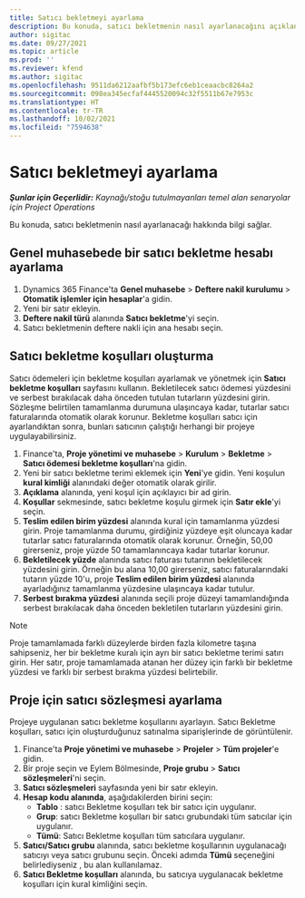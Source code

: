 ```yaml
---
title: Satıcı bekletmeyi ayarlama
description: Bu konuda, satıcı bekletmenin nasıl ayarlanacağını açıklanmaktadır.
author: sigitac
ms.date: 09/27/2021
ms.topic: article
ms.prod: ''
ms.reviewer: kfend
ms.author: sigitac
ms.openlocfilehash: 9511da6212aafbf5b173efc6eb1ceaacbc8264a2
ms.sourcegitcommit: 098ea345ecfaf4445520094c32f5511b67e7953c
ms.translationtype: HT
ms.contentlocale: tr-TR
ms.lasthandoff: 10/02/2021
ms.locfileid: "7594638"
---
```

# <a name="set-up-vendor-retention"></a>Satıcı bekletmeyi ayarlama

_**Şunlar için Geçerlidir:** Kaynağı/stoğu tutulmayanları temel alan senaryolar için Project Operations_

Bu konuda, satıcı bekletmenin nasıl ayarlanacağı hakkında bilgi sağlar.

## <a name="set-up-a-vendor-retention-account-in-general-ledger"></a>Genel muhasebede bir satıcı bekletme hesabı ayarlama

1. Dynamics 365 Finance'ta **Genel muhasebe** > **Deftere nakil kurulumu** > **Otomatik işlemler için hesaplar**'a gidin.
2. Yeni bir satır ekleyin.
3. **Deftere nakil türü** alanında **Satıcı bekletme**'yi seçin.
4. Satıcı bekletmenin deftere nakli için ana hesabı seçin.

## <a name="create-vendor-retention-terms"></a>Satıcı bekletme koşulları oluşturma

Satıcı ödemeleri için bekletme koşulları ayarlamak ve yönetmek için **Satıcı bekletme koşulları** sayfasını kullanın. Bekletilecek satıcı ödemesi yüzdesini ve serbest bırakılacak daha önceden tutulan tutarların yüzdesini girin. Sözleşme belirtilen tamamlanma durumuna ulaşıncaya kadar, tutarlar satıcı faturalarında otomatik olarak korunur. Bekletme koşulları satıcı için ayarlandıktan sonra, bunları satıcının çalıştığı herhangi bir projeye uygulayabilirsiniz.

1. Finance'ta, **Proje yönetimi ve muhasebe** > **Kurulum** > **Bekletme** > **Satıcı ödemesi bekletme koşulları**'na gidin.
2. Yeni bir satıcı bekletme terimi eklemek için **Yeni**'ye gidin. Yeni koşulun **kural kimliği** alanındaki değer otomatik olarak girilir. 
3. **Açıklama** alanında, yeni koşul için açıklayıcı bir ad girin.
4. **Koşullar** sekmesinde, satıcı bekletme koşulu girmek için **Satır ekle**'yi seçin.
5. **Teslim edilen birim yüzdesi** alanında kural için tamamlanma yüzdesi girin. Proje tamamlanma durumu, girdiğiniz yüzdeye eşit oluncaya kadar tutarlar satıcı faturalarında otomatik olarak korunur. Örneğin, 50,00 girerseniz, proje yüzde 50 tamamlanıncaya kadar tutarlar korunur.
6. **Bekletilecek yüzde** alanında satıcı faturası tutarının bekletilecek yüzdesini girin. Örneğin bu alana 10,00 girerseniz, satıcı faturalarındaki tutarın yüzde 10'u, proje **Teslim edilen birim yüzdesi** alanında ayarladığınız tamamlanma yüzdesine ulaşıncaya kadar tutulur.
7. **Serbest bırakma yüzdesi** alanında seçili proje düzeyi tamamlandığında serbest bırakılacak daha önceden bekletilen tutarların yüzdesini girin.

> [!NOTE]
> Proje tamamlamada farklı düzeylerde birden fazla kilometre taşına sahipseniz, her bir bekletme kuralı için ayrı bir satıcı bekletme terimi satırı girin. Her satır, proje tamamlamada atanan her düzey için farklı bir bekletme yüzdesi ve farklı bir serbest bırakma yüzdesi belirtebilir.

## <a name="set-up-a-vendor-agreement-for-the-project"></a>Proje için satıcı sözleşmesi ayarlama

Projeye uygulanan satıcı bekletme koşullarını ayarlayın. Satıcı Bekletme koşulları, satıcı için oluşturduğunuz satınalma siparişlerinde de görüntülenir.

1. Finance'ta **Proje yönetimi ve muhasebe** >  **Projeler** > **Tüm projeler**'e gidin. 
2. Bir proje seçin ve Eylem Bölmesinde, **Proje grubu** > **Satıcı sözleşmeleri**'ni seçin.
3. **Satıcı sözleşmeleri** sayfasında yeni bir satır ekleyin.
4. **Hesap kodu alanında**, aşağıdakilerden birini seçin:
   - **Tablo** : satıcı Bekletme koşulları tek bir satıcı için uygulanır.
   - **Grup**: satıcı Bekletme koşulları bir satıcı grubundaki tüm satıcılar için uygulanır.
   - **Tümü**: Satıcı Bekletme koşulları tüm satıcılara uygulanır.
5. **Satıcı/Satıcı grubu** alanında, satıcı bekletme koşullarının uygulanacağı satıcıyı veya satıcı grubunu seçin. Önceki adımda **Tümü** seçeneğini belirlediyseniz , bu alan kullanılamaz.
6. **Satıcı Bekletme koşulları** alanında, bu satıcıya uygulanacak bekletme koşulları için kural kimliğini seçin.

